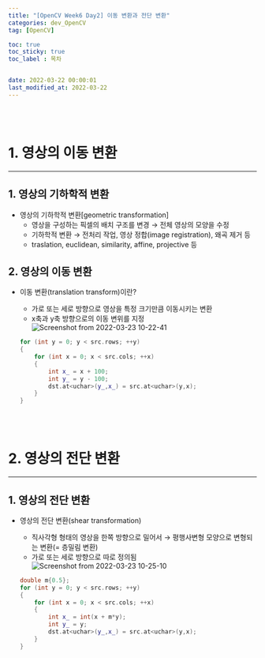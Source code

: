```yaml
---
title: "[OpenCV Week6 Day2] 이동 변환과 전단 변환"
categories: dev_OpenCV
tag: [OpenCV]

toc: true
toc_sticky: true
toc_label : 목차


date: 2022-03-22 00:00:01
last_modified_at: 2022-03-22
---
```

<br>
<br>

# 1. 영상의 이동 변환
---
## 1. 영상의 기하학적 변환
*  영상의 기하학적 변환[geometric transformation]
    - 영상을 구성하는 픽셀의 배치 구조를 변경 → 전체 영상의 모양을 수정
    - 기하학적 변환 → 전처리 작업, 영상 정합(image registration), 왜곡 제거 등
    - traslation, euclidean, similarity, affine, projective  등

## 2. 영상의 이동 변환
* 이동 변환(translation transform)이란?
    - 가로 또는 세로 방향으로 영상을 특정 크기만큼 이동시키는 변환
    - x축과 y축 방향으로의 이동 변위를 지정
     ![Screenshot from 2022-03-23 10-22-41](https://user-images.githubusercontent.com/58837749/159603286-b1265df4-c936-4f7c-acb2-66997a0ed5de.png)

     ```cpp
     for (int y = 0; y < src.rows; ++y)
     {
         for (int x = 0; x < src.cols; ++x)
         {
             int x_ = x + 100;
             int y_ = y - 100;
             dst.at<uchar>(y_,x_) = src.at<uchar>(y,x);
         }
     }
     ```

<br>
<br>

# 2. 영상의 전단 변환
---
## 1. 영상의 전단 변환
* 영상의 전단 변환(shear transformation)
    - 직사각형 형태의 영상을 한쪽 방향으로 밀어서 → 평행사변형 모양으로 변형되는 변환(= 층밀림 변환)
    - 가로 또는 세로 방향으로 따로 정의됨
     ![Screenshot from 2022-03-23 10-25-10](https://user-images.githubusercontent.com/58837749/159603531-401b6646-085a-45f3-b1d0-9b7a83ca9537.png)


     ```cpp
     double m{0.5};
     for (int y = 0; y < src.rows; ++y)
     {
         for (int x = 0; x < src.cols; ++x)
         {
             int x_ = int(x + m*y);
             int y_ = y;
             dst.at<uchar>(y_,x_) = src.at<uchar>(y,x);
         }
     }
     ```